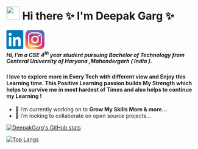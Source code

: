 # <img src="https://raw.githubusercontent.com/MartinHeinz/MartinHeinz/master/wave.gif" width="35" height="35" > Hi there ✨   I'm Deepak Garg ✨



<a href="https://www.linkedin.com/in/deepak-garg-526a90203/"><img src="./assets/linkedin.png" width="50" height="50" align="left"></a> 
<a href="https://www.instagram.com/deepakgarg686/"><img src="./assets/logo-instagram-png-2431.png" width="50" height="50" align="left"></a>  
<br>                    



##### Hi, I'm a CSE 4<sup>th</sup> year student pursuing Bachelor of Technology from Centeral University of Haryana ,Mahendergarh ( India ).

#### I love to explore more in Every Tech with different view and Enjoy this Learning time. This Positive Learning passion builds My Strength which helps to survive me in most hardest of Times and also helps to continue my Learning !   




- 🔭 I’m currently working on to <b> Grow My Skills More & more...</b>
- 👯 I’m looking to collaborate on open source projects... 




[![DeepakGarg's GitHub stats](https://github-readme-stats.vercel.app/api?username=DeepakGarg882001&show_icons=true&theme=highcontrast&layout=compact)](https://github.com/DeepakGarg882001/github-readme-stats)





[![Top Langs](https://github-readme-stats.vercel.app/api/top-langs/?username=DeepakGarg882001&langs_count=15&layout=compact&theme=highcontrast&show_icons=true)](https://github.com/DeepakGarg882001/github-readme-stats)







